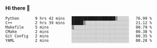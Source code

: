 ### Hi there 👋

<!--START_SECTION:waka-->

```text
Python       9 hrs 42 mins   ███████████████████▒░░░░░   76.99 %
C++          2 hrs 39 mins   █████▒░░░░░░░░░░░░░░░░░░░   21.12 %
Makefile     5 mins          ▒░░░░░░░░░░░░░░░░░░░░░░░░   00.79 %
CMake        2 mins          ░░░░░░░░░░░░░░░░░░░░░░░░░   00.38 %
Git Config   2 mins          ░░░░░░░░░░░░░░░░░░░░░░░░░   00.35 %
YAML         2 mins          ░░░░░░░░░░░░░░░░░░░░░░░░░   00.28 %
```

<!--END_SECTION:waka-->
